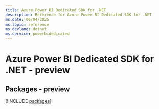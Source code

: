```yaml
---
title: Azure Power BI Dedicated SDK for .NET
description: Reference for Azure Power BI Dedicated SDK for .NET
ms.date: 06/04/2025
ms.topic: reference
ms.devlang: dotnet
ms.service: powerbidedicated
---
```

# Azure Power BI Dedicated SDK for .NET - preview
## Packages - preview
[!INCLUDE [packages](power-bi-dedicated-index.md)]